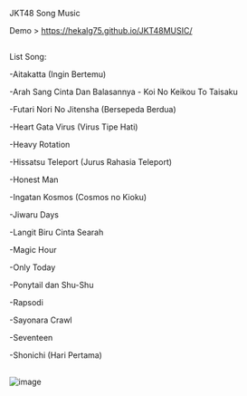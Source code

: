 JKT48 Song Music

Demo > https://hekalg75.github.io/JKT48MUSIC/
##
List Song:

-Aitakatta (Ingin Bertemu)

-Arah Sang Cinta Dan Balasannya - Koi No Keikou To Taisaku

-Futari Nori No Jitensha (Bersepeda Berdua)

-Heart Gata Virus (Virus Tipe Hati)

-Heavy Rotation

-Hissatsu Teleport (Jurus Rahasia Teleport)

-Honest Man

-Ingatan Kosmos (Cosmos no Kioku)

-Jiwaru Days

-Langit Biru Cinta Searah

-Magic Hour

-Only Today

-Ponytail dan Shu-Shu

-Rapsodi

-Sayonara Crawl

-Seventeen

-Shonichi (Hari Pertama)
##

![image](https://github.com/HekalG75/JKT48MUSIC/assets/129151011/7d1f1dd1-79a1-4840-9c7b-83142a627f7b)

